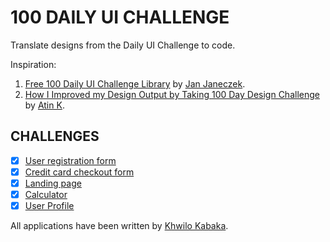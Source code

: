# 100 DAILY UI CHALLENGE

Translate designs from the Daily UI Challenge to code.

Inspiration:

1. [Free 100 Daily UI Challenge Library](https://100dailyui.webflow.io/) by [Jan Janeczek](http://janjaneczek.com/).
2. [How I Improved my Design Output by Taking 100 Day Design Challenge](https://uxplanet.org/how-i-improved-my-design-output-by-taking-100-day-design-challenge-19efdce6458f) by [Atin K](https://uxplanet.org/@markaunit).

## CHALLENGES

- [x] [User registration form](https://github.com/khwilo/user-registration-ui)
- [x] [Credit card checkout form](https://github.com/khwilo/002-credit-card-checkout)
- [x] [Landing page](https://github.com/khwilo/easybank-landing-page)
- [x] [Calculator](https://github.com/khwilo/TipCalculator)
- [x] [User Profile](https://github.com/khwilo/instagram-profile)

All applications have been written by [Khwilo Kabaka](https://khwilo.now.sh/).
